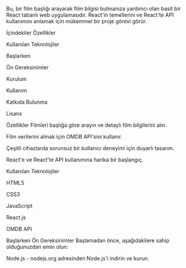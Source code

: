 Bu, bir film başlığı arayarak film bilgisi bulmanıza yardımcı olan basit bir React tabanlı web uygulamasıdır. React'in temellerini ve React'te API kullanımını anlamak için mükemmel bir proje görevi görür.

İçindekiler
Özellikler

Kullanılan Teknolojiler

Başlarken

Ön Gereksinimler

Kurulum

Kullanım

Katkıda Bulunma

Lisans

Özellikler
Filmleri başlığa göre arayın ve detaylı film bilgilerini alın.

Film verilerini almak için OMDB API'sini kullanır.

Çeşitli cihazlarda sorunsuz bir kullanıcı deneyimi için duyarlı tasarım.

React'e ve React'te API kullanımına harika bir başlangıç.

Kullanılan Teknolojiler

HTML5

CSS3

JavaScript

React.js

OMDB API

Başlarken
Ön Gereksinimler
Başlamadan önce, aşağıdakilere sahip olduğunuzdan emin olun:

Node.js - nodejs.org adresinden Node.js'i indirin ve kurun.
